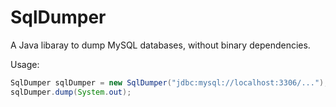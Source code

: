 # SqlDumper

A Java libaray to dump MySQL databases, without binary dependencies.

Usage:
```java
SqlDumper sqlDumper = new SqlDumper("jdbc:mysql://localhost:3306/...");
sqlDumper.dump(System.out);
```

